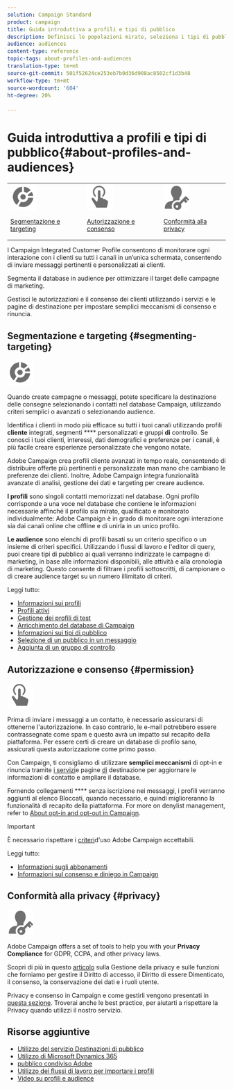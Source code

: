 ```yaml
---
solution: Campaign Standard
product: campaign
title: Guida introduttiva a profili e tipi di pubblico
description: Definisci le popolazioni mirate, seleziona i tipi di pubblico, filtra i destinatari, raccogli i dati e aggiorna i profili.
audience: audiences
content-type: reference
topic-tags: about-profiles-and-audiences
translation-type: tm+mt
source-git-commit: 501f52624ce253eb7b0d36d908ac8502cf1d3b48
workflow-type: tm+mt
source-wordcount: '604'
ht-degree: 20%

---
```



# Guida introduttiva a profili e tipi di pubblico{#about-profiles-and-audiences}

<table>
<tr>
<td><img src="assets/do-not-localize/icon_segment.svg" width="60px"><p><a href="#segmenting-targeting">Segmentazione e targeting</a></p></td>
<td><img src="assets/do-not-localize/icon_permission.svg" width="60px"><p><a href="#permission">Autorizzazione e consenso</a></p></td>
<td><img src="assets/do-not-localize/icon_privacy.svg" width="60px"><p><a href="#privacy">Conformità alla privacy</a></p></td></tr>
</table>

I Campaign Integrated Customer Profile consentono di monitorare ogni interazione con i clienti su tutti i canali in un’unica schermata, consentendo di inviare messaggi pertinenti e personalizzati ai clienti.

Segmenta il database in audience per ottimizzare il target delle campagne di marketing.

Gestisci le autorizzazioni e il consenso dei clienti utilizzando i servizi e le pagine di destinazione per impostare semplici meccanismi di consenso e rinuncia.

## Segmentazione e targeting {#segmenting-targeting}

<img src="assets/do-not-localize/icon_segment.svg" width="60px">

Quando create campagne o messaggi, potete specificare la destinazione delle consegne selezionando i contatti nel database Campaign, utilizzando criteri semplici o avanzati o selezionando audience.

Identifica i clienti in modo più efficace su tutti i tuoi canali utilizzando profili **cliente** integrati, segmenti **** personalizzati e gruppi **di** controllo. Se conosci i tuoi clienti, interessi, dati demografici e preferenze per i canali, è più facile creare esperienze personalizzate che vengono notate.

 Adobe Campaign crea profili cliente avanzati in tempo reale, consentendo di distribuire offerte più pertinenti e personalizzate man mano che cambiano le preferenze dei clienti. Inoltre,  Adobe Campaign integra funzionalità avanzate di analisi, gestione dei dati e targeting per creare audience.

**I profili** sono singoli contatti memorizzati nel database. Ogni profilo corrisponde a una voce nel database che contiene le informazioni necessarie affinché il profilo sia mirato, qualificato e monitorato individualmente:  Adobe Campaign è in grado di monitorare ogni interazione sia dai canali online che offline e di unirla in un unico profilo.

**Le audience** sono elenchi di profili basati su un criterio specifico o un insieme di criteri specifici. Utilizzando i flussi di lavoro e l&#39;editor di query, puoi creare tipi di pubblico ai quali verranno indirizzate le campagne di marketing, in base alle informazioni disponibili, alle attività e alla cronologia di marketing. Questo consente di filtrare i profili sottoscritti, di campionare o di creare audience target su un numero illimitato di criteri.

Leggi tutto:

* [Informazioni sui profili](../../audiences/using/about-profiles.md)
* [Profili attivi](../../audiences/using/active-profiles.md)
* [Gestione dei profili di test](../../audiences/using/managing-test-profiles.md)
* [Arricchimento del database di Campaign](../../audiences/using/enriching-campaign-database.md)
* [Informazioni sui tipi di pubblico](../../audiences/using/about-audiences.md)
* [Selezione di un pubblico in un messaggio](../../audiences/using/selecting-an-audience-in-a-message.md)
* [Aggiunta di un gruppo di controllo](../../sending/using/control-group.md)

## Autorizzazione e consenso {#permission}

<img src="assets/do-not-localize/icon_permission.svg"  width="60px">

Prima di inviare i messaggi a un contatto, è necessario assicurarsi di ottenerne l&#39;autorizzazione. In caso contrario, le e-mail potrebbero essere contrassegnate come spam e questo avrà un impatto sul recapito della piattaforma. Per essere certi di creare un database di profilo sano, assicurati questa autorizzazione come primo passo.

Con Campaign, ti consigliamo di utilizzare **semplici meccanismi** di opt-in e rinuncia tramite [i servizi](../../audiences/using/creating-a-service.md)e pagine [di](../../channels/using/getting-started-with-landing-pages.md) destinazione per aggiornare le informazioni di contatto e ampliare il database.

Fornendo collegamenti **** senza iscrizione nei messaggi, i profili verranno aggiunti al  elenco Bloccati, quando necessario, e quindi miglioreranno la funzionalità di recapito della piattaforma. For more on denylist management, refer to [About opt-in and opt-out in Campaign](../../audiences/using/about-opt-in-and-opt-out-in-campaign.md).

>[!IMPORTANT]
>
>È necessario rispettare i [criteri](https://www.adobe.com/legal/terms/aup.html)d&#39;uso Adobe Campaign accettabili.

Leggi tutto:

* [Informazioni sugli abbonamenti](../../audiences/using/about-subscriptions.md)
* [Informazioni sul consenso e diniego in Campaign](../../audiences/using/about-opt-in-and-opt-out-in-campaign.md)

## Conformità alla privacy {#privacy}

<img src="assets/do-not-localize/icon_privacy.svg" width="60px">

Adobe Campaign offers a set of tools to help you with your **Privacy Compliance** for GDPR, CCPA, and other privacy laws.

Scopri di più in questo [articolo](https://helpx.adobe.com/it/campaign/kb/campaign-privacy.html) sulla Gestione della privacy e sulle funzioni che forniamo per gestire il Diritto di accesso, il Diritto di essere Dimenticato, il consenso, la conservazione dei dati e i ruoli utente.

Privacy e consenso in Campaign e come gestirli vengono presentati in [questa sezione](../../start/using/privacy.md). Troverai anche le best practice, per aiutarti a rispettare la Privacy quando utilizzi il nostro servizio.

## Risorse aggiuntive

* [Utilizzo del servizio Destinazioni di pubblico](../../audiences/using/aep-about-audience-destinations-service.md)
* [Utilizzo di Microsoft Dynamics 365](../../integrating/using/working-with-campaign-standard-and-microsoft-dynamics-365.md)
* [pubblico condiviso Adobe](../../integrating/using/sharing-audiences-with-audience-manager-or-people-core-service.md)
* [Utilizzo dei flussi di lavoro per importare i profili](../../automating/using/creating-import-workflow-templates.md)
* [Video su profili e audience](https://docs.adobe.com/content/help/en/campaign-standard-learn/tutorials/profiles-and-audiences/creating-profiles-and-audiences.html)
